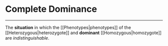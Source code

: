 # Complete Dominance
---
The **situation** in which the [[Phenotypes|phenotypes]] of the [[Heterozygous|heterozygote]] and **dominant** [[Homozygous|homozygote]] are *indistinguishable*.
